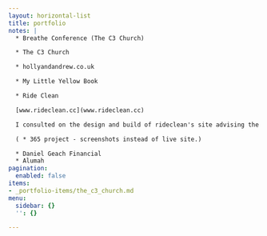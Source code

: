 ```yaml
---
layout: horizontal-list
title: portfolio
notes: |
  * Breathe Conference (The C3 Church)

  * The C3 Church

  * hollyandandrew.co.uk

  * My Little Yellow Book

  * Ride Clean

  [www.rideclean.cc](www.rideclean.cc)

  I consulted on the design and build of rideclean's site advising the founder

  ( * 365 project - screenshots instead of live site.)

  * Daniel Geach Financial
  * Alumah
pagination:
  enabled: false
items:
- _portfolio-items/the_c3_church.md
menu:
  sidebar: {}
  '': {}

---
```

